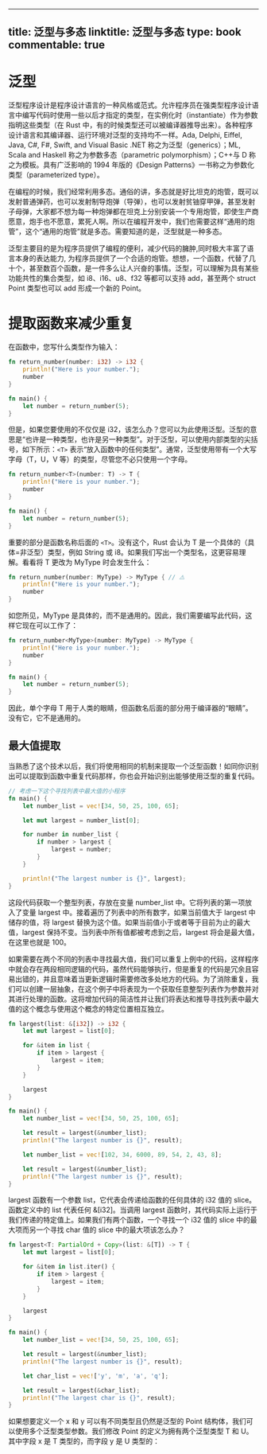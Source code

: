 
---
title: 泛型与多态
linktitle: 泛型与多态
type: book
commentable: true
---

# 泛型

泛型程序设计是程序设计语言的一种风格或范式。允许程序员在强类型程序设计语言中编写代码时使用一些以后才指定的类型，在实例化时（instantiate）作为参数指明这些类型（在 Rust 中，有的时候类型还可以被编译器推导出来）。各种程序设计语言和其编译器、运行环境对泛型的支持均不一样。Ada, Delphi, Eiffel, Java, C#, F#, Swift, and Visual Basic .NET 称之为泛型（generics）；ML, Scala and Haskell 称之为参数多态（parametric polymorphism）；C++与 D 称之为模板。具有广泛影响的 1994 年版的《Design Patterns》一书称之为参数化类型（parameterized type）。

在编程的时候，我们经常利用多态。通俗的讲，多态就是好比坦克的炮管，既可以发射普通弹药，也可以发射制导炮弹（导弹），也可以发射贫铀穿甲弹，甚至发射子母弹，大家都不想为每一种炮弹都在坦克上分别安装一个专用炮管，即使生产商愿意，炮手也不愿意，累死人啊。所以在编程开发中，我们也需要这样“通用的炮管”，这个“通用的炮管”就是多态。需要知道的是，泛型就是一种多态。

泛型主要目的是为程序员提供了编程的便利，减少代码的臃肿,同时极大丰富了语言本身的表达能力, 为程序员提供了一个合适的炮管。想想，一个函数，代替了几十个，甚至数百个函数，是一件多么让人兴奋的事情。泛型，可以理解为具有某些功能共性的集合类型，如 i8、i16、u8、f32 等都可以支持 add，甚至两个 struct Point 类型也可以 add 形成一个新的 Point。

# 提取函数来减少重复

在函数中，您写什么类型作为输入：

```rs
fn return_number(number: i32) -> i32 {
    println!("Here is your number.");
    number
}

fn main() {
    let number = return_number(5);
}
```

但是，如果您要使用的不仅仅是 i32，该怎么办？您可以为此使用泛型。泛型的意思是“也许是一种类型，也许是另一种类型”。对于泛型，可以使用内部类型的尖括号，如下所示：`<T>` 表示“放入函数中的任何类型”。通常，泛型使用带有一个大写字母（T，U，V 等）的类型，尽管您不必只使用一个字母。

```rs
fn return_number<T>(number: T) -> T {
    println!("Here is your number.");
    number
}

fn main() {
    let number = return_number(5);
}
```

重要的部分是函数名称后面的 `<T>`。没有这个，Rust 会认为 T 是一个具体的（具体=非泛型）类型，例如 String 或 i8。如果我们写出一个类型名，这更容易理解。看看将 T 更改为 MyType 时会发生什么：

```rs
fn return_number(number: MyType) -> MyType { // ⚠️
    println!("Here is your number.");
    number
}
```

如您所见，MyType 是具体的，而不是通用的。因此，我们需要编写此代码，这样它现在可以工作了：

```rs
fn return_number<MyType>(number: MyType) -> MyType {
    println!("Here is your number.");
    number
}

fn main() {
    let number = return_number(5);
}
```

因此，单个字母 T 用于人类的眼睛，但函数名后面的部分用于编译器的“眼睛”。没有它，它不是通用的。

## 最大值提取

当熟悉了这个技术以后，我们将使用相同的机制来提取一个泛型函数！如同你识别出可以提取到函数中重复代码那样，你也会开始识别出能够使用泛型的重复代码。

```rs
// 考虑一下这个寻找列表中最大值的小程序
fn main() {
    let number_list = vec![34, 50, 25, 100, 65];

    let mut largest = number_list[0];

    for number in number_list {
        if number > largest {
            largest = number;
        }
    }

    println!("The largest number is {}", largest);
}
```

这段代码获取一个整型列表，存放在变量 number_list 中。它将列表的第一项放入了变量 largest 中。接着遍历了列表中的所有数字，如果当前值大于 largest 中储存的值，将 largest 替换为这个值。如果当前值小于或者等于目前为止的最大值，largest 保持不变。当列表中所有值都被考虑到之后，largest 将会是最大值，在这里也就是 100。

如果需要在两个不同的列表中寻找最大值，我们可以重复上例中的代码，这样程序中就会存在两段相同逻辑的代码，虽然代码能够执行，但是重复的代码是冗余且容易出错的，并且意味着当更新逻辑时需要修改多处地方的代码。为了消除重复，我们可以创建一层抽象，在这个例子中将表现为一个获取任意整型列表作为参数并对其进行处理的函数。这将增加代码的简洁性并让我们将表达和推导寻找列表中最大值的这个概念与使用这个概念的特定位置相互独立。

```rs
fn largest(list: &[i32]) -> i32 {
    let mut largest = list[0];

    for &item in list {
        if item > largest {
            largest = item;
        }
    }

    largest
}

fn main() {
    let number_list = vec![34, 50, 25, 100, 65];

    let result = largest(&number_list);
    println!("The largest number is {}", result);

    let number_list = vec![102, 34, 6000, 89, 54, 2, 43, 8];

    let result = largest(&number_list);
    println!("The largest number is {}", result);
}
```

largest 函数有一个参数 list，它代表会传递给函数的任何具体的 i32 值的 slice。函数定义中的 list 代表任何 &[i32]。当调用 largest 函数时，其代码实际上运行于我们传递的特定值上。如果我们有两个函数，一个寻找一个 i32 值的 slice 中的最大项而另一个寻找 char 值的 slice 中的最大项该怎么办？

```rs
fn largest<T: PartialOrd + Copy>(list: &[T]) -> T {
    let mut largest = list[0];

    for &item in list.iter() {
        if item > largest {
            largest = item;
        }
    }

    largest
}

fn main() {
    let number_list = vec![34, 50, 25, 100, 65];

    let result = largest(&number_list);
    println!("The largest number is {}", result);

    let char_list = vec!['y', 'm', 'a', 'q'];

    let result = largest(&char_list);
    println!("The largest char is {}", result);
}
```

如果想要定义一个 x 和 y 可以有不同类型且仍然是泛型的 Point 结构体，我们可以使用多个泛型类型参数。我们修改 Point 的定义为拥有两个泛型类型 T 和 U。其中字段 x 是 T 类型的，而字段 y 是 U 类型的：

```rs

```

    